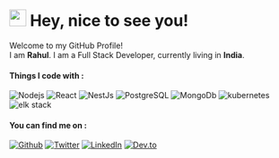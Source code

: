 
<h1><img src="https://emojis.slackmojis.com/emojis/images/1593555389/9579/blob_excited.gif?1593555389" width="30"/> Hey, nice to see you!</h1>


<p>Welcome to my GitHub Profile! <br> I am <b>Rahul</b>. I am a Full Stack Developer, currently living in <b>India</b>. </p>
<h4>Things I code with :</h4>
<p>
    <img alt="Nodejs" src="https://img.shields.io/badge/-Nodejs-43853d?style=flat-square&logo=Node.js&logoColor=white" />
    <img alt="React" src="https://img.shields.io/badge/-React-0000FF?style=flat-square&logo=react&logoColor=white" />
    <img alt="NestJs" src="https://img.shields.io/badge/-NestJs-181A18?style=flat-square&logo=nestjs&logoColor=FF0000" />
    <img alt="PostgreSQL" src="https://img.shields.io/badge/-PostgreSQL-181A18?style=flat-square&logo=postgresql&logoColor=87CEEB" />
    <img alt="MongoDb" src="https://img.shields.io/badge/-MongoDb-43853d?style=flat-square&logo=mongodbl&logoColor=white" />
    <img alt="kubernetes" src="https://img.shields.io/badge/-Kubernetes-0000FF?style=flat-square&logo=kubernetes&logoColor=white" />
    <img alt="elk stack" src="https://img.shields.io/badge/-ELK%20Stack-6610f2?style=flat-square&logo=elasticsearch&logoColor=87CEEB" />    
</p>

<h4>You can find me on :</h4>
    <p> <a href="https://github.com/Rahul-D78" target="_blank"><img alt="Github" src="https://img.shields.io/badge/GitHub-%2312100E.svg?&style=for-the-badge&logo=Github&logoColor=white" /></a>
        <a href="https://twitter.com/RahulKu36162566" target="_blank"><img alt="Twitter" src="https://img.shields.io/badge/twitter-%231DA1F2.svg?&style=for-the-badge&logo=twitter&logoColor=white" /></a> 
        <a href="https://www.linkedin.com/in/rahul-kumar-484354195/" target="_blank"><img alt="LinkedIn" src="https://img.shields.io/badge/linkedin-%230077B5.svg?&style=for-the-badge&logo=linkedin&logoColor=white" /></a> 
  <a href="https://dev.to/rahulku48837211" target="_blank"><img alt="Dev.to" src="https://img.shields.io/badge/Dev.to-00529B.svg?&style=for-the-badge&logo=dev.to&logoColor=white" /></a>
</p>

